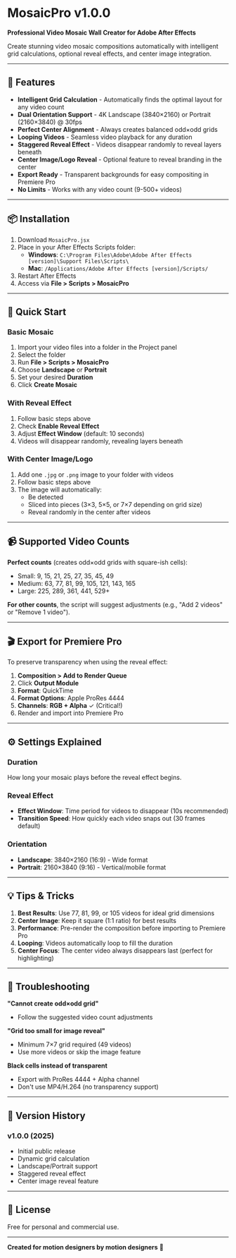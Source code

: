 # MosaicPro v1.0.0

**Professional Video Mosaic Wall Creator for Adobe After Effects**

Create stunning video mosaic compositions automatically with intelligent grid calculations, optional reveal effects, and center image integration.

---

## 🎯 Features

- **Intelligent Grid Calculation** - Automatically finds the optimal layout for any video count
- **Dual Orientation Support** - 4K Landscape (3840×2160) or Portrait (2160×3840) @ 30fps
- **Perfect Center Alignment** - Always creates balanced odd×odd grids
- **Looping Videos** - Seamless video playback for any duration
- **Staggered Reveal Effect** - Videos disappear randomly to reveal layers beneath
- **Center Image/Logo Reveal** - Optional feature to reveal branding in the center
- **Export Ready** - Transparent backgrounds for easy compositing in Premiere Pro
- **No Limits** - Works with any video count (9-500+ videos)

---

## 📦 Installation

1. Download `MosaicPro.jsx`
2. Place in your After Effects Scripts folder:
   - **Windows**: `C:\Program Files\Adobe\Adobe After Effects [version]\Support Files\Scripts\`
   - **Mac**: `/Applications/Adobe After Effects [version]/Scripts/`
3. Restart After Effects
4. Access via **File > Scripts > MosaicPro**

---

## 🚀 Quick Start

### Basic Mosaic

1. Import your video files into a folder in the Project panel
2. Select the folder
3. Run **File > Scripts > MosaicPro**
4. Choose **Landscape** or **Portrait**
5. Set your desired **Duration**
6. Click **Create Mosaic**

### With Reveal Effect

1. Follow basic steps above
2. Check **Enable Reveal Effect**
3. Adjust **Effect Window** (default: 10 seconds)
4. Videos will disappear randomly, revealing layers beneath

### With Center Image/Logo

1. Add one `.jpg` or `.png` image to your folder with videos
2. Follow basic steps above
3. The image will automatically:
   - Be detected
   - Sliced into pieces (3×3, 5×5, or 7×7 depending on grid size)
   - Reveal randomly in the center after videos

---

## 📹 Supported Video Counts

**Perfect counts** (creates odd×odd grids with square-ish cells):
- Small: 9, 15, 21, 25, 27, 35, 45, 49
- Medium: 63, 77, 81, 99, 105, 121, 143, 165
- Large: 225, 289, 361, 441, 529+

**For other counts**, the script will suggest adjustments (e.g., "Add 2 videos" or "Remove 1 video").

---

## 🎬 Export for Premiere Pro

To preserve transparency when using the reveal effect:

1. **Composition > Add to Render Queue**
2. Click **Output Module**
3. **Format**: QuickTime
4. **Format Options**: Apple ProRes 4444
5. **Channels**: **RGB + Alpha** ✓ (Critical!)
6. Render and import into Premiere Pro

---

## ⚙️ Settings Explained

### Duration
How long your mosaic plays before the reveal effect begins.

### Reveal Effect
- **Effect Window**: Time period for videos to disappear (10s recommended)
- **Transition Speed**: How quickly each video snaps out (30 frames default)

### Orientation
- **Landscape**: 3840×2160 (16:9) - Wide format
- **Portrait**: 2160×3840 (9:16) - Vertical/mobile format

---

## 💡 Tips & Tricks

1. **Best Results**: Use 77, 81, 99, or 105 videos for ideal grid dimensions
2. **Center Image**: Keep it square (1:1 ratio) for best results
3. **Performance**: Pre-render the composition before importing to Premiere Pro
4. **Looping**: Videos automatically loop to fill the duration
5. **Center Focus**: The center video always disappears last (perfect for highlighting)

---

## 🐛 Troubleshooting

**"Cannot create odd×odd grid"**
- Follow the suggested video count adjustments

**"Grid too small for image reveal"**
- Minimum 7×7 grid required (49 videos)
- Use more videos or skip the image feature

**Black cells instead of transparent**
- Export with ProRes 4444 + Alpha channel
- Don't use MP4/H.264 (no transparency support)

---

## 📝 Version History

### v1.0.0 (2025)
- Initial public release
- Dynamic grid calculation
- Landscape/Portrait support
- Staggered reveal effect
- Center image reveal feature

---

## 📄 License

Free for personal and commercial use.

---

**Created for motion designers by motion designers** 🎨

